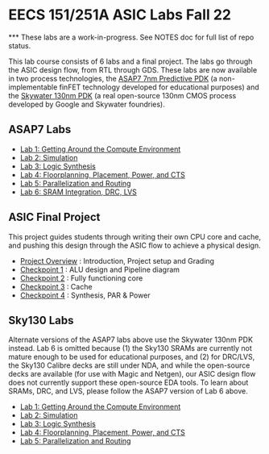 # EECS 151/251A ASIC Labs Fall 22

*** These labs are a work-in-progress. See NOTES doc for full list of repo status.

This lab course consists of 6 labs and a final project. The labs go through the ASIC design flow, from RTL through GDS. 
These labs are now available in two process technologies, 
the [ASAP7 7nm Predictive PDK](http://asap.asu.edu/asap/) (a non-implementable finFET technology developed for educational purposes)
and the [Skywater 130nm PDK](https://skywater-pdk.readthedocs.io/en/latest/) (a real open-source 130nm CMOS process developed by Google and Skywater foundries).

## ASAP7 Labs
- [Lab 1: Getting Around the Compute Environment](lab1/spec.md)
- [Lab 2: Simulation](lab2/spec.md)
- [Lab 3: Logic Synthesis](lab3/spec.md)
- [Lab 4: Floorplanning, Placement, Power, and CTS](lab4/spec.md)
- [Lab 5: Parallelization and Routing](lab5/spec.md)
- [Lab 6: SRAM Integration, DRC, LVS](lab6/spec.md)

## ASIC Final Project
This project guides students through writing their own CPU core and cache, and pushing this design through the ASIC flow to achieve a physical design. 
- [Project Overview](project/overview.md) : Introduction, Project setup and Grading
- [Checkpoint 1](project/checkpoint1.md) :  ALU design and Pipeline diagram 
- [Checkpoint 2](project/checkpoint2.md) : Fully functioning core
- [Checkpoint 3](project/checkpoint3.md) : Cache
- [Checkpoint 4](project/checkpoint4.md) : Synthesis, PAR & Power

## Sky130 Labs
Alternate versions of the ASAP7 labs above use the Skywater 130nm PDK instead. Lab 6 is omitted because (1) the Sky130 SRAMs are currently not mature enough to be used for educational purposes, and (2) for DRC/LVS, the Sky130 Calibre decks are still under NDA, and while the open-source decks are available (for use with Magic and Netgen), our ASIC design flow does not currently support these open-source EDA tools. To learn about SRAMs, DRC, and LVS, please follow the ASAP7 version of Lab 6 above.
- [Lab 1: Getting Around the Compute Environment](lab1/spec.md)
- [Lab 2: Simulation](lab2/spec_sky130.md)
- [Lab 3: Logic Synthesis](lab3/spec_sky130.md)
- [Lab 4: Floorplanning, Placement, Power, and CTS](lab4/spec_sky130.md)
- [Lab 5: Parallelization and Routing](lab5/spec_sky130.md)
